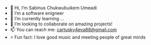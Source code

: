 - 👋 Hi, I’m Sabinus Chukwubuikem Umeadi
- 👀 I’m a software enigneer
- 🌱 I’m currently learning ...
- 💞️ I’m looking to collaborate on amazing projects!
- 📫 You can reach me: cartusky4eva88@gmail.com
- ⚡ Fun fact: I love good music and meeting people of great minds

<!---
Chukky-27/Chukky-27 is a ✨ special ✨ repository because its `README.md` (this file) appears on your GitHub profile.
You can click the Preview link to take a look at your changes.
--->
